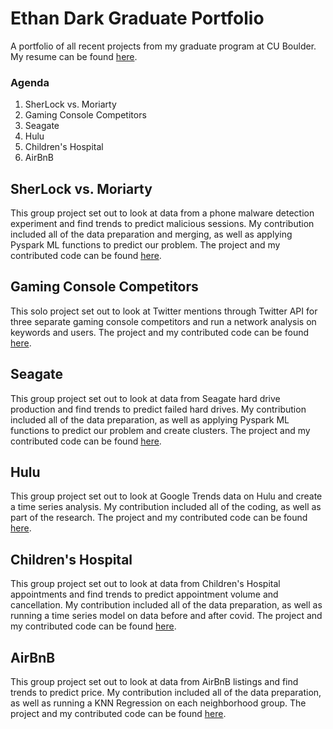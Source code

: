 # Ethan Dark Graduate Portfolio
A portfolio of all recent projects from my graduate program at CU Boulder. My resume can be found [here](https://github.com/ethandark310/EthanDarkPortfolio/blob/6b8e9bdecee30348534ed91856f6331bff2a3aa6/docs/Resume%20Github/ethandark%20resume.pdf).

### Agenda
1. SherLock vs. Moriarty
2. Gaming Console Competitors
3. Seagate
4. Hulu
5. Children's Hospital
6. AirBnB

## SherLock vs. Moriarty
This group project set out to look at data from a phone malware detection experiment and find trends to predict malicious sessions. My contribution included all of the data preparation and merging, as well as applying Pyspark ML functions to predict our problem.
The project and my contributed code can be found [here](https://github.com/ethandark310/EthanDarkPortfolio/tree/main/docs/SherLock%20vs.%20Moriarty%20Project).

## Gaming Console Competitors
This solo project set out to look at Twitter mentions through Twitter API for three separate gaming console competitors and run a network analysis on keywords and users.
The project and my contributed code can be found [here](https://github.com/ethandark310/EthanDarkPortfolio/tree/main/docs/Gaming%20Console%20Project).

## Seagate
This group project set out to look at data from Seagate hard drive production and find trends to predict failed hard drives. My contribution included all of the data preparation, as well as applying Pyspark ML functions to predict our problem and create clusters.
The project and my contributed code can be found [here](https://github.com/ethandark310/EthanDarkPortfolio/tree/main/docs/Seagate%20Project).

## Hulu
This group project set out to look at Google Trends data on Hulu and create a time series analysis. My contribution included all of the coding, as well as part of the research.
The project and my contributed code can be found [here](https://github.com/ethandark310/EthanDarkPortfolio/tree/main/docs/Hulu%20Project).

## Children's Hospital
This group project set out to look at data from Children's Hospital appointments and find trends to predict appointment volume and cancellation. My contribution included all of the data preparation, as well as running a time series model on data before and after covid.
The project and my contributed code can be found [here](https://github.com/ethandark310/EthanDarkPortfolio/tree/main/docs/Childrens%20Hospital%20Project).

## AirBnB
This group project set out to look at data from AirBnB listings and find trends to predict price. My contribution included all of the data preparation, as well as running a KNN Regression on each neighborhood group.
The project and my contributed code can be found [here](https://github.com/ethandark310/EthanDarkPortfolio/tree/main/docs/AirBnB%20Project).
